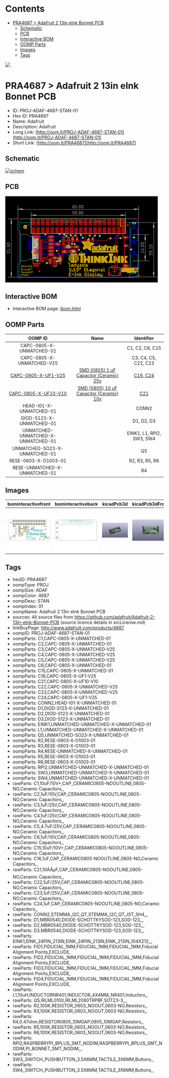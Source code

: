 



Contents
========

* [PRA4687 > Adafruit 2 13in eInk Bonnet PCB](#pra4687--adafruit-2-13in-eink-bonnet-pcb)
	* [Schematic](#schematic)
	* [PCB](#pcb)
	* [Interactive BOM](#interactive-bom)
	* [OOMP Parts](#oomp-parts)
	* [Images](#images)
	* [Tags](#tags)
  
![][im]
# PRA4687 > Adafruit 2 13in eInk Bonnet PCB

- ID: PROJ-ADAF-4687-STAN-01
- Hex ID: PRA4687
- Name: Adafruit
- Description: Adafruit
- Long Link: [http://oom.lt/PROJ-ADAF-4687-STAN-01](http://oom.lt/PROJ-ADAF-4687-STAN-01)
- Short Link: [http://oom.lt/PRA4687](http://oom.lt/PRA4687)

## Schematic
  
[![schem](eagleSchemImage.png)](eagleSchemImage.png)
## PCB
  
[![pcb](eagleImage.png)](eagleImage.png)
## Interactive BOM

- Interactive BOM page: [ibom.html](https://htmlpreview.github.io/?https://github.com/oomlout/oomlout_OOMP_projects/blob/main/PROJ-ADAF-4687-STAN-01/kicad/bom/ibom.html)

## OOMP Parts
  

|OOMP ID|Name|Identifier|
| :---: | :---: | :---: |
|CAPC-0805-X-UNMATCHED-01||C1, C2, C6, C15|
|CAPC-0805-X-UNMATCHED-V25||C3, C4, C5, C22, C23|
|[CAPC-0805-X-UF1-V25](https://github.com/oomlout/oomlout_OOMP_parts/tree/main/CAPC-0805-X-UF1-V25/)|[SMD (0805) 1 uF Capacitor (Ceramic) 25v](https://github.com/oomlout/oomlout_OOMP_parts/tree/main/CAPC-0805-X-UF1-V25/)|[C16, C24](https://github.com/oomlout/oomlout_OOMP_parts/tree/main/CAPC-0805-X-UF1-V25/)|
|[CAPC-0805-X-UF10-V10](https://github.com/oomlout/oomlout_OOMP_parts/tree/main/CAPC-0805-X-UF10-V10/)|[SMD (0805) 10 uF Capacitor (Ceramic) 10v](https://github.com/oomlout/oomlout_OOMP_parts/tree/main/CAPC-0805-X-UF10-V10/)|[C21](https://github.com/oomlout/oomlout_OOMP_parts/tree/main/CAPC-0805-X-UF10-V10/)|
|HEAD-I01-X-UNMATCHED-01||CONN2|
|DIOD-S123-X-UNMATCHED-01||D1, D2, D3|
|UNMATCHED-UNMATCHED-X-UNMATCHED-01||EINK1, L1, RPI2, SW3, SW4|
|UNMATCHED-SO23-X-UNMATCHED-01||Q5|
|RESE-0603-X-O1003-01||R2, R3, R5, R6|
|RESE-UNMATCHED-X-UNMATCHED-01||R4|

## Images
  
  

|bominteractivefront|bominteractiveback|kicadPcb3d|kicadPcb3dFront|kicadPcb3dBack|eagleImage|eagleSchemImage|pcbdraw|pcbdrawback|
| :---: | :---: | :---: | :---: | :---: | :---: | :---: | :---: | :---: |
|[![bominteractivefront](bomFront_140.png)](bomFront.png)|[![bominteractiveback](bomBack_140.png)](bomBack.png)|[![kicadPcb3d](kicadPcb3d_140.png)](kicadPcb3d.png)|[![kicadPcb3dFront](kicadPcb3dFront_140.png)](kicadPcb3dFront.png)|[![kicadPcb3dBack](kicadPcb3dBack_140.png)](kicadPcb3dBack.png)|[![eagleImage](eagleImage_140.png)](eagleImage.png)|[![eagleSchemImage](eagleSchemImage_140.png)](eagleSchemImage.png)|[![pcbdraw](pcbdraw_140.png)](pcbdraw.png)|[![pcbdrawback](pcbdrawBack_140.png)](pcbdrawBack.png)|

## Tags

- hexID: PRA4687
- oompType: PROJ
- oompSize: ADAF
- oompColor: 4687
- oompDesc: STAN
- oompIndex: 01
- oompName: Adafruit 2 13in eInk Bonnet PCB
- sources: All source files from https://github.com/adafruit/Adafruit-2-13in-eInk-Bonnet-PCB (source licence details in srcLicense.md)
- linkBuyPage: http://www.adafruit.com/products/4687
- oompID: PROJ-ADAF-4687-STAN-01
- oompParts: C1,CAPC-0805-X-UNMATCHED-01
- oompParts: C2,CAPC-0805-X-UNMATCHED-01
- oompParts: C3,CAPC-0805-X-UNMATCHED-V25
- oompParts: C4,CAPC-0805-X-UNMATCHED-V25
- oompParts: C5,CAPC-0805-X-UNMATCHED-V25
- oompParts: C6,CAPC-0805-X-UNMATCHED-01
- oompParts: C15,CAPC-0805-X-UNMATCHED-01
- oompParts: C16,CAPC-0805-X-UF1-V25
- oompParts: C21,CAPC-0805-X-UF10-V10
- oompParts: C22,CAPC-0805-X-UNMATCHED-V25
- oompParts: C23,CAPC-0805-X-UNMATCHED-V25
- oompParts: C24,CAPC-0805-X-UF1-V25
- oompParts: CONN2,HEAD-I01-X-UNMATCHED-01
- oompParts: D1,DIOD-S123-X-UNMATCHED-01
- oompParts: D2,DIOD-S123-X-UNMATCHED-01
- oompParts: D3,DIOD-S123-X-UNMATCHED-01
- oompParts: EINK1,UNMATCHED-UNMATCHED-X-UNMATCHED-01
- oompParts: L1,UNMATCHED-UNMATCHED-X-UNMATCHED-01
- oompParts: Q5,UNMATCHED-SO23-X-UNMATCHED-01
- oompParts: R2,RESE-0603-X-O1003-01
- oompParts: R3,RESE-0603-X-O1003-01
- oompParts: R4,RESE-UNMATCHED-X-UNMATCHED-01
- oompParts: R5,RESE-0603-X-O1003-01
- oompParts: R6,RESE-0603-X-O1003-01
- oompParts: RPI2,UNMATCHED-UNMATCHED-X-UNMATCHED-01
- oompParts: SW3,UNMATCHED-UNMATCHED-X-UNMATCHED-01
- oompParts: SW4,UNMATCHED-UNMATCHED-X-UNMATCHED-01
- rawParts: C1,10uF/10V+,CAP_CERAMIC0805-NOOUTLINE,0805-NO,Ceramic Capacitors,,
- rawParts: C2,1uF/10V,CAP_CERAMIC0805-NOOUTLINE,0805-NO,Ceramic Capacitors,,
- rawParts: C3,1uF/25V,CAP_CERAMIC0805-NOOUTLINE,0805-NO,Ceramic Capacitors,,
- rawParts: C4,1uF/25V,CAP_CERAMIC0805-NOOUTLINE,0805-NO,Ceramic Capacitors,,
- rawParts: C5,4.7uF/25V,CAP_CERAMIC0805-NOOUTLINE,0805-NO,Ceramic Capacitors,,
- rawParts: C6,1uF/10V,CAP_CERAMIC0805-NOOUTLINE,0805-NO,Ceramic Capacitors,,
- rawParts: C15,10uF/10V+,CAP_CERAMIC0805-NOOUTLINE,0805-NO,Ceramic Capacitors,,
- rawParts: C16,1uF,CAP_CERAMIC0805-NOOUTLINE,0805-NO,Ceramic Capacitors,,
- rawParts: C21,10ÃÂµF,CAP_CERAMIC0805-NOOUTLINE,0805-NO,Ceramic Capacitors,,
- rawParts: C22,1uF/25V,CAP_CERAMIC0805-NOOUTLINE,0805-NO,Ceramic Capacitors,,
- rawParts: C23,1uF/25V,CAP_CERAMIC0805-NOOUTLINE,0805-NO,Ceramic Capacitors,,
- rawParts: C24,1uF,CAP_CERAMIC0805-NOOUTLINE,0805-NO,Ceramic Capacitors,,
- rawParts: CONN2,STEMMA_I2C_QT,STEMMA_I2C_QT,JST_SH4,,,
- rawParts: D1,MBR0540,DIODE-SCHOTTKYSOD-123,SOD-123,,,
- rawParts: D2,MBR0540,DIODE-SCHOTTKYSOD-123,SOD-123,,,
- rawParts: D3,MBR0540,DIODE-SCHOTTKYSOD-123,SOD-123,,,
- rawParts: EINK1,EINK_24PIN_213IN,EINK_24PIN_213IN,EINK_213IN_104X212,,,
- rawParts: FID1,FIDUCIAL_1MM,FIDUCIAL_1MM,FIDUCIAL_1MM,Fiducial Alignment Points,EXCLUDE,
- rawParts: FID2,FIDUCIAL_1MM,FIDUCIAL_1MM,FIDUCIAL_1MM,Fiducial Alignment Points,EXCLUDE,
- rawParts: FID3,FIDUCIAL_1MM,FIDUCIAL_1MM,FIDUCIAL_1MM,Fiducial Alignment Points,EXCLUDE,
- rawParts: FID4,FIDUCIAL_1MM,FIDUCIAL_1MM,FIDUCIAL_1MM,Fiducial Alignment Points,EXCLUDE,
- rawParts: L1,10uH,INDUCTORNR401,INDUCTOR_4X4MM_NR401,Inductors,,
- rawParts: Q5,IRLML0100,IRLML2060TRPBF,SOT23-3,,,
- rawParts: R2,100K,RESISTOR_0603_NOOUT,0603-NO,Resistors,,
- rawParts: R3,100K,RESISTOR_0603_NOOUT,0603-NO,Resistors,,
- rawParts: R4,0.47ohm,RESISTOR0805_10MGAP,0805_10MGAP,Resistors,,
- rawParts: R5,100K,RESISTOR_0603_NOOUT,0603-NO,Resistors,,
- rawParts: R6,100K,RESISTOR_0603_NOOUT,0603-NO,Resistors,,
- rawParts: RPI2,RASPBERRYPI_BPLUS_SMT_NODIM,RASPBERRYPI_BPLUS_SMT_NODIM,PI_BONNET_SMT_NODIM,,,
- rawParts: SW3,,SWITCH_PUSHBUTTON_3.5X6MM,TACTILE_3X6MM,Buttons,,
- rawParts: SW4,,SWITCH_PUSHBUTTON_3.5X6MM,TACTILE_3X6MM,Buttons,,



[im]: kicadPcb3d_450.png
